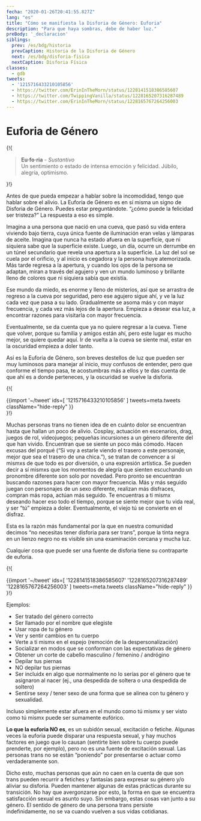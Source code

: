 ```yaml
---
fecha: "2020-01-26T20:41:55.827Z"
lang: "es"
title: "Cómo se manifiesta la Disforia de Género: Euforia"
description: "Para que haya sombras, debe de haber luz."
preBody: '_declaracion'
siblings:
  prev: /es/bdg/historia
  prevCaption: Historia de la Disforia de Género
  next: /es/bdg/disforia-fisica
  nextCaption: Disforia Física
classes:
  - gdb
tweets:
  - '1215716433210105856'
  - https://twitter.com/ErinInTheMorn/status/1228141518386585607
  - https://twitter.com/TwippingVanilla/status/1228165207316287489
  - https://twitter.com/ErinInTheMorn/status/1228165767264256003
---
```


# Euforia de Género

{!{
<div class="gutter"><blockquote>
  <strong>Eu·fo·ria</strong> - <em>Sustantivo</em><br>
  Un sentimiento o estado de intensa emoción y felicidad. Júbilo, alegría, optimismo.
</blockquote></div>
}!}

Antes de que pueda empezar a hablar sobre la incomodidad, tengo que hablar sobre el alivio. La Euforia de Género es en sí misma un signo de Disforia de Género. Puedes estar preguntándote. “¿cómo puede la felicidad ser tristeza?” La respuesta a eso es simple.

Imagina a una persona que nació en una cueva, que pasó su vida entera viviendo bajo tierra, cuya única fuente de iluminación eran velas y lámparas de aceite. Imagina que nunca ha estado afuera en la superficie, que ni siquiera sabe que la superficie existe. Luego, un día, ocurre un derrumbe en un túnel secundario que revela una apertura a la superficie. La luz del sol se cuela por el orificio, y al inicio es cegadora y la persona huye atemorizada. Más tarde regresa a la apertura, y cuando los ojos de la persona se adaptan, miran a través del agujero y ven un mundo luminoso y brillante lleno de colores que ni siquiera sabía que existía.

Ese mundo da miedo, es enorme y lleno de misterios, así que se arrastra de regreso a la cueva por seguridad, pero ese agujero sigue ahí, y ve la luz cada vez que pasa a su lado. Gradualmente se asoma más y con mayor frecuencia, y cada vez más lejos de la apertura. Empieza a desear esa luz, a encontrar razones para visitarla con mayor frecuencia.

Eventualmente, se da cuenta que ya no quiere regresar a la cueva. Tiene que volver, porque su familia y amigos están ahí, pero este lugar es mucho mejor, se quiere quedar aquí. Ir de vuelta a la cueva se siente mal, estar en la oscuridad empieza a doler tanto.

Así es la Euforia de Género, son breves destellos de luz que pueden ser muy luminosos para manejar al inicio, muy confusos de entender, pero que conforme el tiempo pasa, te acostumbras más a ellos y te das cuenta de que ahí es a donde perteneces, y la oscuridad se vuelve la disforia.

{!{ <div class="gutter">{{import '~/tweet' ids=[
  '1215716433210105856'
] tweets=meta.tweets className="hide-reply" }}</div> }!}

Muchas personas trans no tienen idea de en cuánto dolor se encuentran hasta que hallan un poco de alivio. Cosplay, actuación en escenarios, drag, juegos de rol, videojuegos; pequeñas incursiones a un género diferente del que han vivido. Encuentran que se siente un poco más cómodo. Hacen excusas del porqué (“Si voy a estarle viendo el trasero a este personaje, mejor que sea el trasero de una chica.”), se tratan de convencer a sí mismxs de que todo es por diversión, o una expresión artística. Se pueden decir a sí mismxs que los momentos de alegría que sienten escuchando un pronombre diferente son solo por novedad. Pero pronto se encuentran buscando razones para hacer con mayor frecuencia. Más y más seguido juegan con personajes de un sexo diferente, realizan más disfraces, compran más ropa, actúan más seguido. Te encuentras a ti mismx deseando hacer eso todo el tiempo, porque se siente mejor que tu vida real, y ser “tú” empieza a doler. Eventualmente, el viejo tú se convierte en el disfraz.

Esta es la razón más fundamental por la que en nuestra comunidad decimos “no necesitas tener disforia para ser trans”, porque la tinta negra en un lienzo negro no es visible sin una examinación cercana y mucha luz.

Cualquier cosa que puede ser una fuente de disforia tiene su contraparte de euforia.

{!{ <div class="gutter">{{import '~/tweet' ids=[
  '1228141518386585607'
  '1228165207316287489'
  '1228165767264256003'
] tweets=meta.tweets className="hide-reply" }}</div> }!}

Ejemplos:

- Ser tratado del género correcto
- Ser llamado por el nombre que elegiste
- Usar ropa de tu género
- Ver y sentir cambios en tu cuerpo
- Verte a ti mismx en el espejo (remoción de la despersonalización)
- Socializar en modos que se conforman con las expectativas de género
- Obtener un corte de cabello masculino / femenino / andrógino
- Depilar tus piernas
- NO depilar tus piernas
- Ser incluidx en algo que normalmente no lo serías por el género que te asignaron al nacer (ej., una despedida de soltera o una despedida de soltero)
- Sentirse sexy / tener sexo de una forma que se alinea con tu género y sexualidad.

Incluso simplemente estar afuera en el mundo como tú mismx y ser visto como tú mismx puede ser sumamente eufórico.

**Lo que la euforia NO es**, es un subidón sexual, excitación o fetiche. Algunas veces la euforia puede disparar una respuesta sexual, y hay muchos factores en juego que lo causan (sentirte bien sobre tu cuerpo puede prenderte, por ejemplo), pero no es una fuente de excitación sexual. Las personas trans no se están “poniendo” por presentarse o actuar como verdaderamente son.

Dicho esto, muchas personas que aún no caen en la cuenta de que son trans pueden recurrir a fetiches y fantasías para expresar su género y/o aliviar su disforia. Pueden mantener algunas de estas prácticas durante su transición. No hay que avergonzarse por esto, la forma en que se encuentra satisfacción sexual es asunto suyo. Sin embargo, estas cosas van junto a su género. El sentido de género de una persona trans persiste indefinidamente, no se va cuando vuelven a sus vidas cotidianas.
